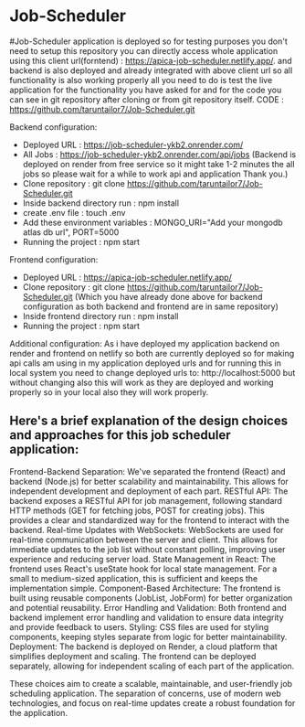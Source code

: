 # Job-Scheduler

#Job-Scheduler application is deployed so for testing purposes you don't need to setup this repository you can directly access whole application using this client url(forntend) : https://apica-job-scheduler.netlify.app/.
and backend is also deployed and already integrated with above client url so all functionality is also working properly all you need to do is test the live application for the functionality you have asked for and for the code you can see in git repository after cloning or from git repository itself.
CODE : https://github.com/taruntailor7/Job-Scheduler.git

Backend configuration:
- Deployed URL : https://job-scheduler-ykb2.onrender.com/
- All Jobs : https://job-scheduler-ykb2.onrender.com/api/jobs (Backend is deployed on render from free service so it might take 1-2 minutes the all jobs so please wait for a while to                                                                  work api and application Thank you.)
- Clone repository : git clone https://github.com/taruntailor7/Job-Scheduler.git
- Inside backend directory run : npm install
- create .env file : touch .env
- Add these environment variables : MONGO_URI="Add your mongodb atlas db url", PORT=5000
- Running the project : npm start

Frontend configuration:
- Deployed URL : https://apica-job-scheduler.netlify.app/
- Clone repository : git clone https://github.com/taruntailor7/Job-Scheduler.git (Which you have already done above for backend configuration as both backend and frontend are in same repository)
- Inside frontend directory run : npm install
- Running the project : npm start

Additional configuration:
As i have deployed my application backend on render and frontend on netlify so both are currently deployed so for making api calls am using in my application deployed urls and for running this in local system you need to change deployed urls to: http://localhost:5000 but without changing also this will work as they are deployed and working properly so in your local also they will work properly.


## Here's a brief explanation of the design choices and approaches for this job scheduler application:

Frontend-Backend Separation:
  We've separated the frontend (React) and backend (Node.js) for better scalability and maintainability. This allows for independent development and deployment of each part.
RESTful API:
  The backend exposes a RESTful API for job management, following standard HTTP methods (GET for fetching jobs, POST for creating jobs). This provides a clear and standardized way for the frontend to interact with the backend.
Real-time Updates with WebSockets:
  WebSockets are used for real-time communication between the server and client. This allows for immediate updates to the job list without constant polling, improving user experience and reducing server load.
State Management in React:
  The frontend uses React's useState hook for local state management. For a small to medium-sized application, this is sufficient and keeps the implementation simple.
Component-Based Architecture:
  The frontend is built using reusable components (JobList, JobForm) for better organization and potential reusability.
Error Handling and Validation:
  Both frontend and backend implement error handling and validation to ensure data integrity and provide feedback to users.
Styling:
  CSS files are used for styling components, keeping styles separate from logic for better maintainability.
Deployment:
  The backend is deployed on Render, a cloud platform that simplifies deployment and scaling. The frontend can be deployed separately, allowing for independent scaling of each part of the application.

These choices aim to create a scalable, maintainable, and user-friendly job scheduling application. The separation of concerns, use of modern web technologies, and focus on real-time updates create a robust foundation for the application.

